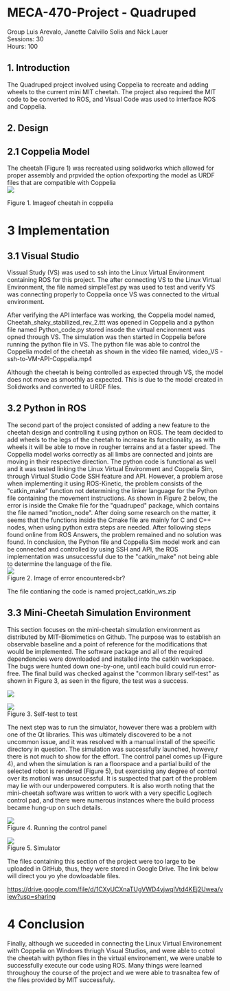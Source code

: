 # MECA-470-Project - Quadruped
Group Luis Arevalo, Janette Calvillo Solis and Nick Lauer <br>
Sessions: 30 <br>
Hours: 100 <br>

## 1. Introduction <br>
The Quadruped project involved using Coppelia to recreate and adding wheels to the current mini MIT cheetah. The project also required the MIT code to be converted to ROS, and Visual Code was used to interface ROS and Coppelia.<br>


## 2. Design <br>
## 2.1 Coppelia Model <br>
The cheetah (Figure 1) was recreated using solidworks which allowed for proper assembly and prpvided the option ofexporting the model as URDF files that are compatible with Coppelia <br>
![](Figure/coppelia_cheetah.PNG)<br>

Figure 1. Imageof cheetah in coppelia<br>


# 3 Implementation<br>
## 3.1 Visual Studio<br>
Vissual Study (VS) was used to ssh into the Linux Virtual Environment containing ROS for this project. The after connecting VS to the Linux Virtual Environment, the file named simpleTest.py was used to test and verify VS was connecting properly to Coppelia once VS was connected to the virtual environment. <br>

After verifying the API interface was working, the Coppelia model named, Cheetah_shaky_stabilized_rev_2.ttt was opened in Coppelia and a python file named Python_code.py stored insode the virtual encironment was opned through VS. The simulation was then started in Coppelia before running the python file in VS. The python file was able to control the Coppelia model of the cheetah as shown in the video file named, video_VS - ssh-to-VM-API-Coppelia.mp4

Although the cheetah is being controlled as expected through VS, the model does not move as smoothly as expected. This is due to the model created in Solidworks and converted to URDF files. <br>


## 3.2 Python in ROS <br>
The second part of the project consisted of adding a new feature to the cheetah design and controlling it using python on ROS. The team decided to add wheels to the legs of the cheetah to increase its functionality, as with wheels it will be able to move in rougher terrains and at a faster speed. The Coppelia model works correctly as all limbs are connected and joints are moving in their respective direction. The python code is functional as well and it was tested linking the Linux Virtual Environment and Coppelia Sim, through Virtual Studio Code SSH feature and API. However, a problem arose when implementing it using ROS-Kinetic, the problem consists of the "catkin_make" function not determining the linker language for the Python file containing the movement instructions. As shown in Figure 2 below, the error is inside the Cmake file for the "quadruped" package, which contains the file named "motion_node". After doing some research on the matter, it seems that the functions inside the Cmake file are mainly for C and C++ nodes, when using python extra steps are needed. After following steps found online from ROS Answers, the problem remained and no solution was found. In conclusion, the Python file and Coppelia Sim model work and can be connected and controlled by using SSH and API, the ROS implementation was unsuccessful due to the "catkin_make" not being able to determine the language of the file.<br>
![](Figure/ROS_Python.jpg)<br>
Figure 2. Image of error encountered<br?

The file contianing the code is named project_catkin_ws.zip

## 3.3 Mini-Cheetah Simulation Environment<br>
This section focuses on the mini-cheetah simulation environment as distributed by MIT-Biomimetics on Github. The purpose was to establish an observable baseline and a point of reference for the modifications that would be implemented. The software package and all of the required dependencies were downloaded and installed into the catkin workspace. The bugs were hunted down one-by-one, until each build could run error-free. The final build was checked against the "common library self-test" as shown in Figure 3, as seen in the figure, the test was a success. <br>

![](Figure/Common_Test_1.png)<br>

![](Figure/Common_Test_2.png)<br>
Figure 3. Self-test to test <br>

The next step was to run the simulator, however there was a problem with one of the Qt libraries. This was ultimately discovered to be a not uncommon issue, and it was resolved with a manual install of the specific directory in question. The simulation was successfully launched, howeve,r there is not much to show for the effort. The control panel comes up (Figure 4), and when the simulation is ran a floorspace and a partial build of the selected robot is rendered (Figure 5), but exercising any degree of control over its motionI was unsuccessful. It is suspected that part of the problem may lie with our underpowered computers. It is also worth noting that the mini-cheetah software was written to work with a very specific Logitech control pad, and there were numerous instances where the build process became hung-up on such details. 

![](Figure/Sim_Param.png)<br>
Figure 4. Running the control panel<br>

![](Figure/Sim_Running.png)<br>
Figure 5. Simulator<br>

The files containing this section of the project were too large to be uploaded in GitHub, thus, they were stored in Google Drive. The link below will direct you yo yhe dowloadable files.

https://drive.google.com/file/d/1CXyUCXnaTUgVWD4yjwqIVtd4KEj2Uwea/view?usp=sharing

# 4 Conclusion
Finally, although we suceeded in connecting the Linux Virtual Environement with Coppelia on Windows thriugh Visual Studios, and were able to cotrol the cheetah with python files in the virtual environement, we were unable to successfully execute our code using ROS. Many things were learned throughouy the course of the project and we were able to trasnaltea few of the files provided by MIT successfuly.

